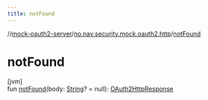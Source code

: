 ```yaml
---
title: notFound
---
```

//[mock-oauth2-server](../../index.html)/[no.nav.security.mock.oauth2.http](index.html)/[notFound](not-found.html)



# notFound



[jvm]\
fun [notFound](not-found.html)(body: [String](https://kotlinlang.org/api/latest/jvm/stdlib/kotlin/-string/index.html)? = null): [OAuth2HttpResponse](-o-auth2-http-response/index.html)




